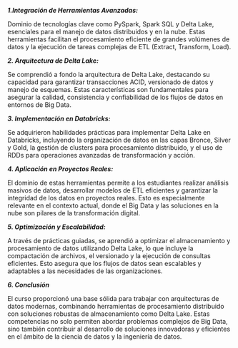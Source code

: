 ***1.Integración de Herramientas Avanzadas:***

Dominio de tecnologías clave como PySpark, Spark SQL
y Delta Lake, esenciales para el manejo de datos distribuidos y en la nube.
Estas herramientas facilitan el procesamiento eficiente de grandes volúmenes de
datos y la ejecución de tareas complejas de ETL (Extract, Transform, Load).

***2.	Arquitectura de Delta Lake:***

Se comprendió a fondo la arquitectura de Delta Lake, destacando su capacidad para garantizar
transacciones ACID, versionado de datos y manejo de esquemas. Estas características son
fundamentales para asegurar la calidad, consistencia y confiabilidad de los flujos
de datos en entornos de Big Data.

***3.	Implementación en Databricks:***

Se adquirieron habilidades prácticas para implementar Delta Lake en Databricks,
incluyendo la organización de datos en las capas Bronce, Silver y Gold, la
gestión de clusters para procesamiento distribuido, y el uso de RDDs para
operaciones avanzadas de transformación y acción.

***4.	Aplicación en Proyectos Reales:***

El dominio de estas herramientas permite a los estudiantes realizar análisis masivos
de datos, desarrollar modelos de ETL eficientes y garantizar la integridad de los datos
en proyectos reales. Esto es especialmente relevante en el contexto actual, donde el Big
Data y las soluciones en la nube son pilares de la transformación digital.

***5.	Optimización y Escalabilidad:***

A través de prácticas guiadas, se aprendió a optimizar el almacenamiento y procesamiento
 de datos utilizando Delta Lake, lo que incluye la compactación de archivos,
el versionado y la ejecución de consultas eficientes. Esto asegura que los flujos
de datos sean escalables y adaptables a las necesidades de las organizaciones.

***6.	Conclusión***

El curso proporcionó una base sólida para trabajar con arquitecturas de datos modernas, 
combinando herramientas de procesamiento distribuido con soluciones robustas de 
almacenamiento como Delta Lake. Estas competencias no solo permiten abordar problemas 
complejos de Big Data, sino también contribuir al desarrollo de soluciones innovadoras 
y eficientes en el ámbito de la ciencia de datos y la ingeniería de datos.

